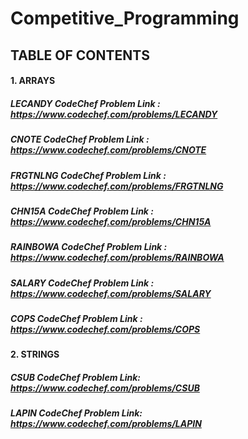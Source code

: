 # Competitive_Programming

## TABLE OF CONTENTS

#### 1. ARRAYS

##### LECANDY CodeChef Problem Link : https://www.codechef.com/problems/LECANDY

##### CNOTE CodeChef Problem Link : https://www.codechef.com/problems/CNOTE

##### FRGTNLNG CodeChef Problem Link : https://www.codechef.com/problems/FRGTNLNG

##### CHN15A CodeChef Problem Link : https://www.codechef.com/problems/CHN15A

##### RAINBOWA CodeChef Problem Link : https://www.codechef.com/problems/RAINBOWA

##### SALARY CodeChef Problem Link : https://www.codechef.com/problems/SALARY

##### COPS CodeChef Problem Link : https://www.codechef.com/problems/COPS

#### 2. STRINGS

##### CSUB CodeChef Problem Link: https://www.codechef.com/problems/CSUB

##### LAPIN CodeChef Problem Link: https://www.codechef.com/problems/LAPIN
